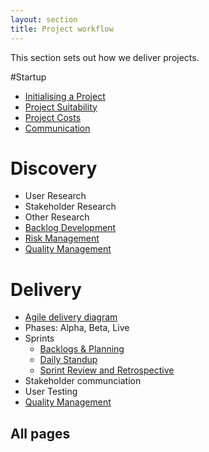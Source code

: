 ```yaml
---
layout: section
title: Project workflow
---
```


This section sets out how we deliver projects.

#Startup

- [Initialising a Project](/projects/initialising-a-project)
- [Project Suitability](/projects/suitable-project/)
- [Project Costs](/projects/project-costs/)
- [Communication](/projects/communication/)


# Discovery

- User Research
- Stakeholder Research
- Other Research
- [Backlog Development](/projects/backlogs-and-planning)
- [Risk Management](/projects/issue-and-risk-management)
- [Quality Management](/projects/qualty-testing-non-conformities)


# Delivery

- [Agile delivery diagram](/projects/agile-delivery-diagram)
- Phases: Alpha, Beta, Live
- Sprints
	- [Backlogs & Planning](/projects/backlogs-and-planning)
	- [Daily Standup](/projects/daily-standup)
	- [Sprint Review and Retrospective](/projects/review-retro-steering)
- Stakeholder communciation
- User Testing
- [Quality Management](/projects/qualty-testing-non-conformities)

## All pages
